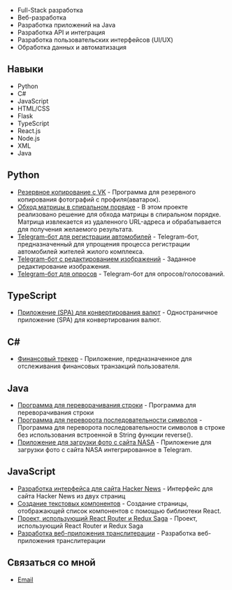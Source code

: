 
- Full-Stack разработка
- Веб-разработка
- Разработка приложений на Java
- Разработка API и интеграция
- Разработка пользовательских интерфейсов (UI/UX)
- Обработка данных и автоматизация

## Навыки

- Python
- C#
- JavaScript
- HTML/CSS
- Flask
- TypeScript
- React.js
- Node.js
- XML
- Java

## Python

- [Резервное копирование с VK](https://github.com/pyLexxDramma/photo_vk) - Программа для резервного копирования фотографий с профиля(аватарок).
- [Обход матрицы в спиральном порядке](https://github.com/pyLexxDramma/spiral_matrix) -  В этом проекте реализовано решение для обхода матрицы в спиральном порядке. Матрица извлекается из удаленного URL-адреса и обрабатывается для получения желаемого результата.
- [Telegram-бот для регистрации автомобилей](https://github.com/pyLexxDramma/car_registration_bot) -  Telegram-бот, предназначенный для упрощения процесса регистрации автомобилей жителей жилого комплекса.
- [Telegram-бот с редактированием изображений](https://github.com/pyLexxDramma/image_telebot) - Заданное редактирование изображения.
- [Telegram-бот для опросов](https://github.com/pyLexxDramma/bot_questionnaire) - Telegram-бот для опросов/голосований.

## TypeScript

- [Приложение (SPA) для конвертирования валют](https://github.com/pyLexxDramma/currency_converter) - Одностраничное приложение (SPA) для конвертирования валют.
  
##  C#
  
- [Финансовый трекер](https://github.com/pyLexxDramma/financial_tracker) - Приложение, предназначенное для отслеживания финансовых транзакций пользователя.

## Java

- [Программа для переворачивания строки](https://github.com/pyLexxDramma/reverse_string) - Программа для переворачивания строки
- [Программа для переворота последовательности символов](https://github.com/pyLexxDramma/reverse_character_sequence) - Программа для переворота последовательности символов в строке без использования встроенной в String функции reverse().
- [Приложение для загрузки фото с сайта NASA](https://github.com/pyLexxDramma/nasa_bot) - Приложение для загрузки фото с сайта NASA интегрированное в Telegram.

## JavaScript

- [Разработка интерфейса для сайта Hacker News](https://github.com/pyLexxDramma/hacker_news) - Интерфейс для сайта Hacker News из двух страниц
- [Создание текстовых компонентов](https://github.com/pyLexxDramma/my-text-components) - Создание страницы, отображающей список компонентов с помощью библиотеки React.
- [Проект, использующий React Router и Redux Saga](https://github.com/pyLexxDramma/list_and_details) - Проект, использующий React Router и Redux Saga
- [Разработка веб-приложения транслитерации](https://github.com/pyLexxDramma/transliteration-app) - Разработка веб-приложения транслитерации

## Связаться со мной
- [Email](lexxdramma@vk.com)
